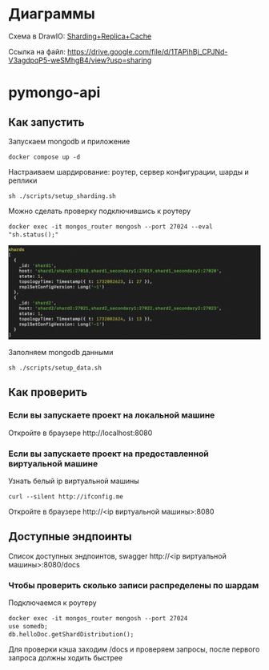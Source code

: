 # Диаграммы

Схема в DrawIO: [Sharding+Replica+Cache](https://viewer.diagrams.net/?tags=%7B%7D&lightbox=1&highlight=0000ff&edit=_blank&layers=1&nav=1&title=task1.drawio&page-id=K09xfL7D1OvWVFMjcOQ0#Uhttps%3A%2F%2Fdrive.google.com%2Fuc%3Fid%3D1TAPihBj_CPJNd-V3agdpqP5-weSMhgB4%26export%3Ddownload)

Ссылка на файл: https://drive.google.com/file/d/1TAPihBj_CPJNd-V3agdpqP5-weSMhgB4/view?usp=sharing

# pymongo-api

## Как запустить

Запускаем mongodb и приложение

```shell
docker compose up -d
```

Настраиваем шардирование: роутер, сервер конфигурации, шарды и реплики
```shell
sh ./scripts/setup_sharding.sh
```

Можно сделать проверку подключившись к роутеру
```shell
docker exec -it mongos_router mongosh --port 27024 --eval "sh.status();"
```

![Шарды и реплики](image.png)


Заполняем mongodb данными

```shell
sh ./scripts/setup_data.sh
```

## Как проверить

### Если вы запускаете проект на локальной машине

Откройте в браузере http://localhost:8080

### Если вы запускаете проект на предоставленной виртуальной машине

Узнать белый ip виртуальной машины

```shell
curl --silent http://ifconfig.me
```

Откройте в браузере http://<ip виртуальной машины>:8080

## Доступные эндпоинты

Список доступных эндпоинтов, swagger http://<ip виртуальной машины>:8080/docs


### Чтобы проверить сколько записи распределены по шардам

Подключаемся к роутеру

```shell
docker exec -it mongos_router mongosh --port 27024 
use somedb;
db.helloDoc.getShardDistribution();

```

Для проверки кэша заходим /docs и проверяем запросы, после первого запроса должны ходить быстрее